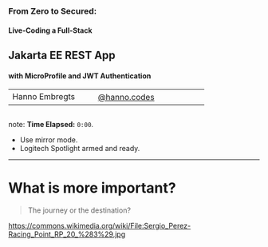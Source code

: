<!-- .slide: data-background-opacity="1.0" -->

### From Zero to Secured:
#### Live-Coding a Full-Stack 
## Jakarta EE REST App 
#### with MicroProfile and JWT Authentication

<table>
    <tr>
        <td style="text-align: right; vertical-align: middle;" width="36%">Hanno Embregts</td>
        <td style="text-align: left; padding: 0 0 0 0; vertical-align: middle;">
            <img width="16%" data-src="img/logos/ace-pro-spade.png" class="no-background" style="margin-top: 30px; vertical-align: middle;"/>
            <img width="20%" data-src="img/logos/java-champion.png" class="no-background" style="margin-top: 30px; vertical-align: middle;"/>
        </td>
        <td style="vertical-align: middle; text-align: right;"><i class="fa-brands fa-bluesky" style="color: #0085FF"></i></td>
        <td style="vertical-align: middle; padding: 0 0 0 0"><a href="https://bsky.app/profile/hanno.codes">@hanno.codes</a></td>
    </tr>
</table>
<img data-src="img/logos/javaland.png" width="22%" class="no-background"/>

note:
**Time Elapsed:** `0:00`.

* Use mirror mode.
* Logitech Spotlight armed and ready.

---

<!-- .slide: data-background-color="black" data-background-image="img/background/checo-perez-racing-point.jpg" data-background-opacity="0.55" -->

# **What is more important?** <!-- .element class="stroke" -->

<blockquote class="explanation">
The journey or the destination?
</blockquote>

<https://commons.wikimedia.org/wiki/File:Sergio_Perez-Racing_Point_RP_20_%283%29.jpg> <!-- .element: class="attribution" -->